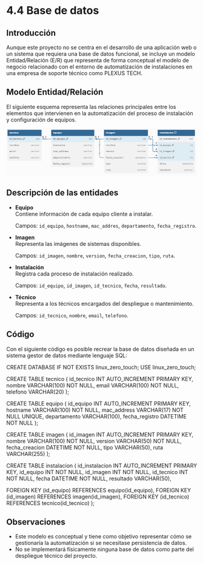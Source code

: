 # 4.4 Base de datos

## Introducción

Aunque este proyecto no se centra en el desarrollo de una aplicación web o un sistema que requiera una base de datos funcional, se incluye un modelo Entidad/Relación (E/R) que representa de forma conceptual el modelo de negocio relacionado con el entorno de automatización de instalaciones en una empresa de soporte técnico como PLEXUS TECH.

## Modelo Entidad/Relación

El siguiente esquema representa las relaciones principales entre los elementos que intervienen en la automatización del proceso de instalación y configuración de equipos.

![Modelo ER](./pics/modelo_er.png)

## Descripción de las entidades

- **Equipo**  
  Contiene información de cada equipo cliente a instalar.

  Campos: `id_equipo`, `hostname`, `mac_addres`, `departamento`, `fecha_registro`.

- **Imagen**  
  Representa las imágenes de sistemas disponibles. 

  Campos: `id_imagen`, `nombre`, `version`, `fecha_creacion`, `tipo`, `ruta`.


- **Instalación**  
  Registra cada proceso de instalación realizado.

  Campos: `id_equipo`, `id_imagen`, `id_tecnico`, `fecha`, `resultado`.

- **Técnico**  
  Representa a los técnicos encargados del despliegue o mantenimiento.

  Campos: `id_tecnico`, `nombre`, `email`, `telefono`.

## Código 

Con el siguiente código es posible recrear la base de datos diseñada en un sistema gestor de datos mediante lenguaje SQL:

CREATE DATABASE IF NOT EXISTS linux_zero_touch;
USE linux_zero_touch;

CREATE TABLE tecnico (
id_tecnico INT AUTO_INCREMENT PRIMARY KEY,
nombre VARCHAR(100) NOT NULL,
email VARCHAR(100) NOT NULL,
telefono VARCHAR(20)
);

CREATE TABLE equipo (
id_equipo INT AUTO_INCREMENT PRIMARY KEY,
hostname VARCHAR(100) NOT NULL,
mac_address VARCHAR(17) NOT NULL UNIQUE,
departamento VARCHAR(100),
fecha_registro DATETIME NOT NULL
);

CREATE TABLE imagen (
id_imagen INT AUTO_INCREMENT PRIMARY KEY,
nombre VARCHAR(100) NOT NULL,
version VARCHAR(50) NOT NULL,
fecha_creacion DATETIME NOT NULL,
tipo VARCHAR(50),
ruta VARCHAR(255)
);

CREATE TABLE instalacion (
id_instalacion INT AUTO_INCREMENT PRIMARY KEY,
id_equipo INT NOT NULL,
id_imagen INT NOT NULL,
id_tecnico INT NOT NULL,
fecha DATETIME NOT NULL,
resultado VARCHAR(50),

FOREIGN KEY (id_equipo) REFERENCES equipo(id_equipo),
FOREIGN KEY (id_imagen) REFERENCES imagen(id_imagen),
FOREIGN KEY (id_tecnico) REFERENCES tecnico(id_tecnico)
);


## Observaciones

- Este modelo es conceptual y tiene como objetivo representar cómo se gestionaría la automatización si se necesitase persistencia de datos.
- No se implementará físicamente ninguna base de datos como parte del despliegue técnico del proyecto.

